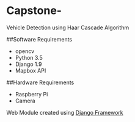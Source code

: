 # Capstone-
Vehicle Detection using Haar Cascade Algorithm

##Software Requirements
- opencv
- Python 3.5
- Django 1.9
- Mapbox API

##Hardware Requirements
- Raspberry Pi
- Camera

Web Module created using [Django Framework](https://www.djangoproject.com/)
